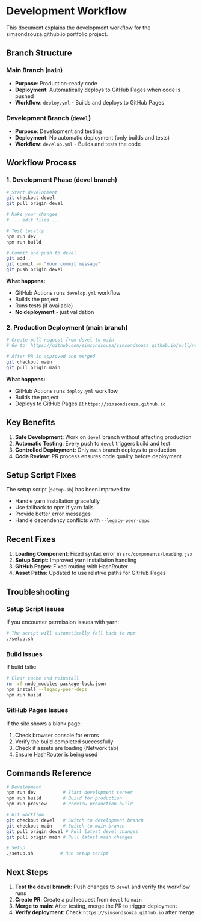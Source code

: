 # Development Workflow

This document explains the development workflow for the simsondsouza.github.io portfolio project.

## Branch Structure

### Main Branch (`main`)
- **Purpose**: Production-ready code
- **Deployment**: Automatically deploys to GitHub Pages when code is pushed
- **Workflow**: `deploy.yml` - Builds and deploys to GitHub Pages

### Development Branch (`devel`)
- **Purpose**: Development and testing
- **Deployment**: No automatic deployment (only builds and tests)
- **Workflow**: `develop.yml` - Builds and tests the code

## Workflow Process

### 1. Development Phase (devel branch)
```bash
# Start development
git checkout devel
git pull origin devel

# Make your changes
# ... edit files ...

# Test locally
npm run dev
npm run build

# Commit and push to devel
git add .
git commit -m "Your commit message"
git push origin devel
```

**What happens:**
- GitHub Actions runs `develop.yml` workflow
- Builds the project
- Runs tests (if available)
- **No deployment** - just validation

### 2. Production Deployment (main branch)
```bash
# Create pull request from devel to main
# Go to: https://github.com/simsondsouza/simsondsouza.github.io/pull/new/devel

# After PR is approved and merged
git checkout main
git pull origin main
```

**What happens:**
- GitHub Actions runs `deploy.yml` workflow
- Builds the project
- Deploys to GitHub Pages at `https://simsondsouza.github.io`

## Key Benefits

1. **Safe Development**: Work on `devel` branch without affecting production
2. **Automatic Testing**: Every push to `devel` triggers build and test
3. **Controlled Deployment**: Only `main` branch deploys to production
4. **Code Review**: PR process ensures code quality before deployment

## Setup Script Fixes

The setup script (`setup.sh`) has been improved to:
- Handle yarn installation gracefully
- Use fallback to npm if yarn fails
- Provide better error messages
- Handle dependency conflicts with `--legacy-peer-deps`

## Recent Fixes

1. **Loading Component**: Fixed syntax error in `src/components/Loading.jsx`
2. **Setup Script**: Improved yarn installation handling
3. **GitHub Pages**: Fixed routing with HashRouter
4. **Asset Paths**: Updated to use relative paths for GitHub Pages

## Troubleshooting

### Setup Script Issues
If you encounter permission issues with yarn:
```bash
# The script will automatically fall back to npm
./setup.sh
```

### Build Issues
If build fails:
```bash
# Clear cache and reinstall
rm -rf node_modules package-lock.json
npm install --legacy-peer-deps
npm run build
```

### GitHub Pages Issues
If the site shows a blank page:
1. Check browser console for errors
2. Verify the build completed successfully
3. Check if assets are loading (Network tab)
4. Ensure HashRouter is being used

## Commands Reference

```bash
# Development
npm run dev          # Start development server
npm run build        # Build for production
npm run preview      # Preview production build

# Git workflow
git checkout devel   # Switch to development branch
git checkout main    # Switch to main branch
git pull origin devel # Pull latest devel changes
git pull origin main # Pull latest main changes

# Setup
./setup.sh          # Run setup script
```

## Next Steps

1. **Test the devel branch**: Push changes to `devel` and verify the workflow runs
2. **Create PR**: Create a pull request from `devel` to `main`
3. **Merge to main**: After testing, merge the PR to trigger deployment
4. **Verify deployment**: Check `https://simsondsouza.github.io` after merge
